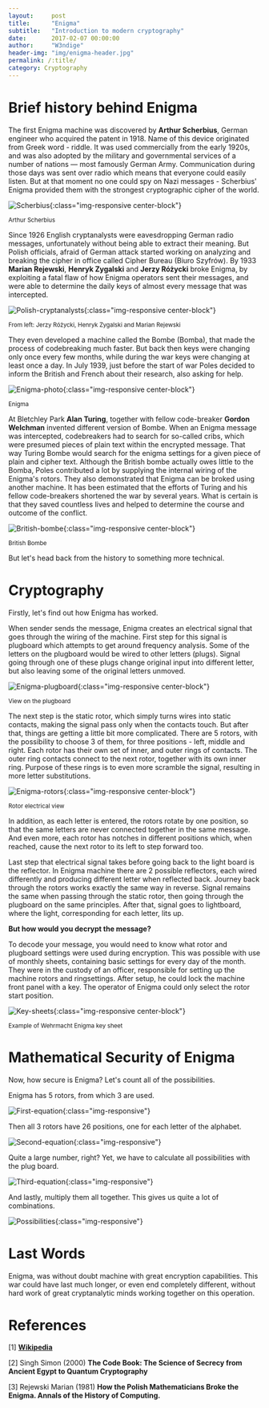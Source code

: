 ```yaml
---
layout:     post
title:      "Enigma"
subtitle:   "Introduction to modern cryptography"
date:       2017-02-07 00:00:00
author:     "W3ndige"
header-img: "img/enigma-header.jpg"
permalink: /:title/
category: Cryptography
---
```


<h1>Brief history behind Enigma</h1>

<p>The first Enigma machine was discovered by <b>Arthur Scherbius</b>, German engineer who acquired the patent in 1918. Name of this device originated from Greek word - riddle.  It was used commercially from the early 1920s, and was also adopted by the military and governmental services of a number of nations — most famously German Army. Communication during those days was sent over radio which means that everyone could easily listen. But at that moment no one could spy on Nazi messages - Scherbius' Enigma provided them with the strongest cryptographic cipher of the world. </p>

![Scherbius](/img/enigma/scherbius.jpg){:class="img-responsive center-block"}
<p class="text-center"><small>Arthur Scherbius</small></p>

<p>Since 1926 English cryptanalysts were eavesdropping German radio messages, unfortunately without being able to extract their meaning. But Polish officials, afraid of German attack started working on analyzing and breaking the cipher in office called Cipher Bureau (Biuro Szyfrów). By 1933 <b>Marian Rejewski</b>, <b>Henryk Zygalski</b> and <b>Jerzy Różycki</b> broke Enigma, by exploiting a fatal flaw of how Enigma operators sent their messages, and were able to determine the daily keys of almost every message that was intercepted. </p>

![Polish-cryptanalysts](/img/enigma/polish-crypto-breakers.jpg){:class="img-responsive center-block"}
<p class="text-center"><small>From left: Jerzy Różycki, Henryk Zygalski and Marian Rejewski</small></p>

<p> They even developed a machine called the Bombe (Bomba), that made the process of codebreaking much faster. But back then keys were changing only once every few months, while during the war keys were changing at least once a day. In July 1939, just before the start of war Poles decided to inform the British and French about their research, also asking for help.   </p>

![Enigma-photo](/img/enigma/enigma-machine.jpg){:class="img-responsive center-block"}
<p class="text-center"><small>Enigma</small></p>

<p>At Bletchley Park <b>Alan Turing</b>, together with fellow code-breaker <b>Gordon Welchman</b> invented different version of Bombe. When an Enigma message was intercepted, codebreakers had to search for so-called cribs, which were presumed pieces of plain text within the encrypted message. That way Turing Bombe would search for the enigma settings for a given piece of plain and cipher text. Although the British bombe actually owes little to the Bomba, Poles contributed a lot by supplying the internal wiring of the Enigma's rotors. They also demonstrated that Enigma can be broked using another machine. It has been estimated that the efforts of Turing and his fellow code-breakers shortened the war by several years. What is certain is that they saved countless lives and helped to determine the course and outcome of the conflict.</p>

![British-bombe](/img/enigma/bombe.jpeg){:class="img-responsive center-block"}
<p class="text-center"><small>British Bombe</small></p>

<p>But let's head back from the history to something more technical. </p>

<h1>Cryptography</h1>

<p>Firstly, let's find out how Enigma has worked. </p>

<p>When sender sends the message, Enigma creates an electrical signal that goes through the wiring of the machine. First step for this signal is plugboard which attempts to get around frequency analysis. Some of the letters on the plugboard would be wired to other letters (plugs). Signal going through one of these plugs change original input into different letter, but also leaving some of the original letters unmoved. </p>

![Enigma-plugboard](/img/enigma/plugboard.jpg){:class="img-responsive center-block"}
<p class="text-center"><small>View on the plugboard</small></p>

<p>The next step is the static rotor, which simply turns wires into static contacts, making the signal pass only when the contacts touch. But after that, things are getting a little bit more complicated. There are 5 rotors, with the possibility to choose 3 of them, for three positions - left, middle and right. Each rotor has their own set of inner, and outer rings of contacts. The outer ring contacts connect to the next rotor, together with its own inner ring. Purpose of these rings is to even more scramble the signal, resulting in more letter substitutions.  </p>

![Enigma-rotors](/img/enigma/rotors.png){:class="img-responsive center-block"}
<p class="text-center"><small>Rotor electrical view</small></p>

<p>In addition, as each letter is entered, the rotors rotate by one position, so that the same letters are never connected together in the same message. And even more, each rotor has notches in different positions which, when reached, cause the next rotor to its left to step forward too.</p>

<p>Last step that electrical signal takes before going back to the light board is the reflector. In Enigma machine there are 2 possible reflectors, each wired differently and producing different letter when reflected back. Journey back through the rotors works exactly the same way in reverse. Signal remains the same when passing through the static rotor, then going through the plugboard on the same principles. After that, signal goes to lightboard, where the light, corresponding for each letter, lits up.   </p>

<p><b>But how would you decrypt the message? </b></p>

<p>To decode your message, you would need to know what rotor and plugboard settings were used during encryption. This was possible with use of monthly sheets, containing basic settings for every day of the month. They were in the custody of an officer, responsible for setting up the machine rotors and ringsettings. After setup, he could lock the machine front panel with a key. The operator of Enigma could only select the rotor start position.  </p>

![Key-sheets](/img/enigma/key-sheets.jpg){:class="img-responsive center-block"}
<p class="text-center"><small>Example of Wehrmacht Enigma key sheet</small></p>

<h1>Mathematical Security of Enigma</h1>

<p>Now, how secure is Enigma? Let's count all of the possibilities. </p>

<p>Enigma has 5 rotors, from which 3 are used. </p>

![First-equation](/img/enigma/equation_1.png){:class="img-responsive"}

<p>Then all 3 rotors have 26 positions, one for each letter of the alphabet. </p>

![Second-equation](/img/enigma/equation_2.png){:class="img-responsive"}

<p>Quite a large number, right? Yet, we have to calculate all possibilities with the plug board. </p>

![Third-equation](/img/enigma/equation_3.png){:class="img-responsive"}

<p>And lastly, multiply them all together. This gives us quite a lot of combinations.  </p>

![Possibilities](/img/enigma/possibilities.png){:class="img-responsive"}<br>

<h1>Last Words</h1>

<p>Enigma, was without doubt machine with great encryption capabilities. This war could have last much longer, or even end completely different, without hard work of great cryptanalytic minds working together on this operation. </p>

<h1>References</h1>
<p>[1] <a href="https://en.wikipedia.org/wiki/Enigma_machine"><b>Wikipedia</b></a></p>
<p>[2] Singh Simon (2000) <b>The Code Book: The Science of Secrecy from Ancient Egypt to Quantum Cryptography</b></p>
<p>[3] Rejewski Marian (1981) <b>How the Polish Mathematicians Broke the Enigma. Annals of the History of Computing.</b></p>
